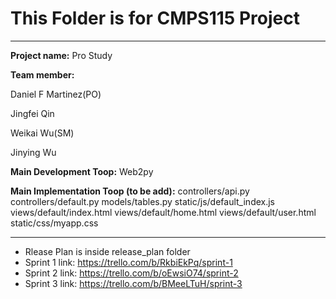 # This Folder is for CMPS115 Project 
---
**Project name:** Pro Study

**Team member:**

Daniel F Martinez(PO) 

Jingfei Qin 

Weikai Wu(SM) 

Jinying Wu 

**Main Development Toop:**
Web2py

**Main Implementation Toop (to be add):**
controllers/api.py
controllers/default.py
models/tables.py
static/js/default_index.js
views/default/index.html
views/default/home.html
views/default/user.html
static/css/myapp.css

--- 
* Rlease Plan is inside release_plan folder
* Sprint 1 link: https://trello.com/b/RkbiEkPq/sprint-1
* Sprint 2 link: https://trello.com/b/oEwsiO74/sprint-2
* Sprint 3 link: https://trello.com/b/BMeeLTuH/sprint-3

